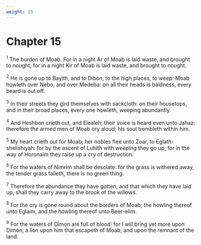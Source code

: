```yaml
---
weight: 15
---
```


# Chapter 15

<sup>1</sup> The burden of Moab. For in a night Ar of Moab is laid waste, and brought to nought; for in a night Kir of Moab is laid waste, and brought to nought. 

<sup>2</sup> He is gone up to Bayith, and to Dibon, to the high places, to weep: Moab howleth over Nebo, and over Medeba: on all their heads is baldness, every beard is cut off. 

<sup>3</sup> In their streets they gird themselves with sackcloth: on their housetops, and in their broad places, every one howleth, weeping abundantly. 

<sup>4</sup> And Heshbon crieth out, and Elealeh; their voice is heard even unto Jahaz: therefore the armed men of Moab cry aloud; his soul trembleth within him. 

<sup>5</sup> My heart crieth out for Moab; her nobles flee unto Zoar, to Eglath-shelishiyah: for by the ascent of Luhith with weeping they go up; for in the way of Horonaim they raise up a cry of destruction. 

<sup>6</sup> For the waters of Nimrim shall be desolate: for the grass is withered away, the tender grass faileth, there is no green thing. 

<sup>7</sup> Therefore the abundance they have gotten, and that which they have laid up, shall they carry away to the brook of the willows. 

<sup>8</sup> For the cry is gone round about the borders of Moab; the howling thereof unto Eglaim, and the howling thereof unto Beer-elim. 

<sup>9</sup> For the waters of Dimon are full of blood: for I will bring yet more upon Dimon, a lion upon him that escapeth of Moab, and upon the remnant of the land. 


